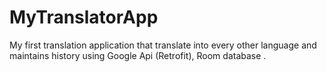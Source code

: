 # MyTranslatorApp
My first translation application that translate into every other language and maintains history using Google Api (Retrofit), Room database . 
